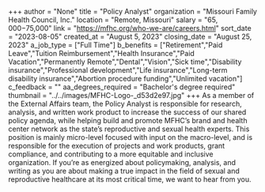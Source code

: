 +++
author = "None"
title = "Policy Analyst"
organization = "Missouri Family Health Council, Inc."
location = "Remote, Missouri"
salary = "$65,000-$75,000"
link = "https://mfhc.org/who-we-are/careers.html"
sort_date = "2023-08-05"
created_at = "August 5, 2023"
closing_date = "August 25, 2023"
a_job_type = ["Full Time"]
b_benefits = ["Retirement","Paid Leave","Tuition Reimbursement","Health Insurance","Paid Vacation","Permanently Remote","Dental","Vision","Sick time","Disability insurance","Professional development","Life insurance","Long-term disability insurance","Abortion procedure funding","Unlimited vacation"]
c_feedback = ""
aa_degrees_required = "Bachelor's degree required"
thumbnail = "../../images/MFHC-Logo-_d53d2e97.jpg"
+++
As a member of the External Affairs team, the Policy Analyst is responsible for research, analysis, and written work product to increase the success of our shared policy agenda, while helping build and promote MFHC’s brand and health center network as the state’s reproductive and sexual health experts. This position is mainly micro-level focused with input on the macro-level, and is responsible for the execution of projects and work products, grant compliance, and contributing to a more equitable and inclusive organization. If you’re as energized about policymaking, analysis, and writing as you are about making a true impact in the field of sexual and reproductive healthcare at its most critical time, we want to hear from you.
